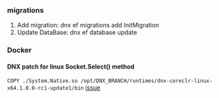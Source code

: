 ### migrations
1. Add migration: dnx ef migrations add InitMigration
2. Update DataBase: dnx ef database update


### Docker
#### DNX patch for linux Socket.Select() method
`COPY ./System.Native.so /opt/DNX_BRANCH/runtimes/dnx-coreclr-linux-x64.1.0.0-rc1-update1/bin`
[issue](https://github.com/dotnet/corefx/issues/4631#issuecomment-165893079)
